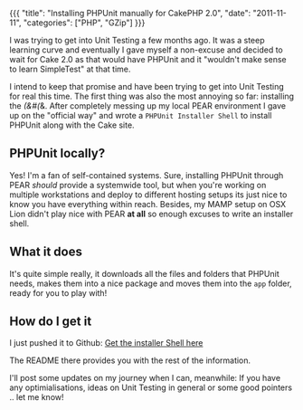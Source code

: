 {{{
  "title": "Installing PHPUnit manually for CakePHP 2.0",
  "date": "2011-11-11",
  "categories": ["PHP", "GZip"]
}}}

I was trying to get into Unit Testing a few months ago. It was a steep learning curve and eventually I gave myself a non-excuse and decided to wait for Cake 2.0 as that would have PHPUnit and it "wouldn't make sense to learn SimpleTest" at that time.

I intend to keep that promise and have been trying to get into Unit Testing for real this time. The first thing was also the most annoying so far: installing the *(&#(*&. After completely messing up my local PEAR environment I gave up on the "official way" and wrote a `PHPUnit Installer Shell` to install PHPUnit along with the Cake site.

<!--more-->

## PHPUnit locally?

Yes! I'm a fan of self-contained systems. Sure, installing PHPUnit through PEAR *should* provide a systemwide tool, but when you're working on multiple workstations and deploy to different hosting setups its just nice to know you have everything within reach. Besides, my MAMP setup on OSX Lion didn't play nice with PEAR **at all** so enough excuses to write an installer shell.

## What it does

It's quite simple really, it downloads all the files and folders that PHPUnit needs, makes them into a nice package and moves them into the `app` folder, ready for you to play with!

## How do I get it

I just pushed it to Github: [Get the installer Shell here](https://github.com/Hyra/PHPUnit-Cake2)

The README there provides you with the rest of the information.

I'll post some updates on my journey when I can, meanwhile: If you have any optimialisations, ideas on Unit Testing in general or some good pointers .. let me know!

[1]: https://github.com/Hyra/PHPUnit-Cake2 "CakePHP 2.0 Installer Shell"
